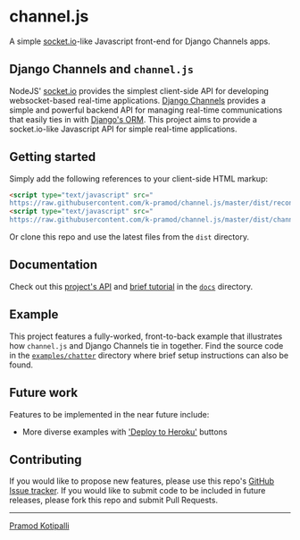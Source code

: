 # channel.js

A simple [socket.io](socket.io)-like Javascript front-end for Django Channels apps.

## Django Channels and `channel.js`

NodeJS' [socket.io](http://socket.io/) provides the simplest client-side API for developing websocket-based real-time applications. [Django Channels](https://channels.readthedocs.io/en/latest/) provides a simple and powerful backend API for managing real-time communications that easily ties in with [Django's ORM](http://tutorial.djangogirls.org/en/django_orm/). This project aims to provide a socket.io-like Javascript API for simple real-time applications.

## Getting started

Simply add the following references to your client-side HTML markup:
```html
<script type="text/javascript" src="
https://raw.githubusercontent.com/k-pramod/channel.js/master/dist/reconnecting-websocket.js"></script>
<script type="text/javascript" src="
https://raw.githubusercontent.com/k-pramod/channel.js/master/dist/channel-0.2.0.js"></script>
```

Or clone this repo and use the latest files from the `dist` directory.

## Documentation

Check out this [project's API](docs/channel.md) and [brief tutorial](docs/tutorial.md) in the [`docs`](docs) directory.

## Example

This project features a fully-worked, front-to-back example that illustrates how `channel.js` and Django Channels tie in together. Find the source code in the [`examples/chatter`](examples/chatter) directory where brief setup instructions can also be found.

## Future work

Features to be implemented in the near future include:

* More diverse examples with ['Deploy to Heroku'](https://devcenter.heroku.com/articles/heroku-button) buttons

## Contributing

If you would like to propose new features, please use this repo's [GitHub Issue tracker](https://github.com/k-pramod/channel.js/issues). If you would like to submit code to be included in future releases, please fork this repo and submit Pull Requests.

---
[Pramod Kotipalli](http://pramodk.net/)
